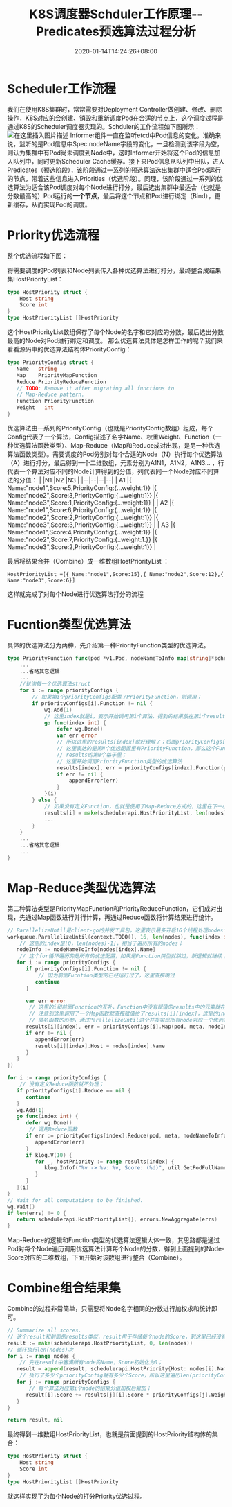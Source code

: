 ﻿---
title: "K8S调度器Schduler工作原理--Predicates预选算法过程分析"
date: 2020-01-14T14:24:26+08:00
draft: false
---

# Scheduler工作流程
我们在使用K8S集群时，常常需要对Deployment Controller做创建、修改、删除操作，K8S对应的会创建、销毁和重新调度Pod在合适的节点上，这个调度过程是通过K8S的Scheduler调度器实现的。Schduler的工作流程如下图所示：
![在这里插入图片描述](https://img-blog.csdnimg.cn/20200111162951813.jpg?)
Informer组件一直在监听etcd中Pod信息的变化，准确来说，监听的是Pod信息中Spec.nodeName字段的变化，一旦检测到该字段为空，则认为集群中有Pod尚未调度到Node中，这时Informer开始将这个Pod的信息加入队列中，同时更新Scheduler Cache缓存。接下来Pod信息从队列中出队，进入Predicates（预选阶段），该阶段通过一系列的预选算法选出集群中适合Pod运行的节点，带着这些信息进入Priorities（优选阶段）。同理，该阶段通过一系列的优选算法为适合该Pod调度对每个Node进行打分，最后选出集群中最适合（也就是分数最高的）Pod运行的**一个节点**，最后将这个节点和Pod进行绑定（Bind），更新缓存，从而实现Pod的调度。

# Priority优选流程
整个优选流程如下图：

将需要调度的Pod列表和Node列表传入各种优选算法进行打分，最终整合成结果集HostPriorityList：

```go
type HostPriority struct {
	Host string
	Score int
}
type HostPriorityList []HostPriority
```
这个HostPriorityList数组保存了每个Node的名字和它对应的分数，最后选出分数最高的Node对Pod进行绑定和调度。
那么优选算法具体是怎样工作的呢？我们来看看源码中的优选算法结构体PriorityConfig：

```go
type PriorityConfig struct {
   Name   string
   Map    PriorityMapFunction
   Reduce PriorityReduceFunction
   // TODO: Remove it after migrating all functions to
   // Map-Reduce pattern.
   Function PriorityFunction
   Weight   int
}
```
优选算法由一系列的PriorityConfig（也就是PriorityConfig数组）组成，每个Config代表了一个算法，Config描述了名字Name、权重Weight、Function（一种优选算法函数类型）、Map-Reduce（Map和Reduce成对出现，是另一种优选算法函数类型）。需要调度的Pod分别对每个合适的Node（N）执行每个优选算法（A）进行打分，最后得到一个二维数组，元素分别为A1N1，A1N2，A1N3... ，行代表一个算法对应不同的Node计算得到的分值，列代表同一个Node对应不同算法的分值：
|  |N1  |N2 |N3 |
|--|--|--|--|
| A1 |{ Name:"node1",Score:5,PriorityConfig:{...weight:1}}  |{ Name:"node2",Score:3,PriorityConfig:{...weight:1}}  |{ Name:"node3",Score:1,PriorityConfig:{...weight:1}}   |
| A2 |{ Name:"node1",Score:6,PriorityConfig:{...weight:1}}   |{ Name:"node2",Score:2,PriorityConfig:{...weight:1}}  |{ Name:"node3",Score:3,PriorityConfig:{...weight:1}}   |
| A3 |{ Name:"node1",Score:4,PriorityConfig:{...weight:1}}   |{ Name:"node2",Score:7,PriorityConfig:{..weight:1.}}  |{ Name:"node3",Score:2,PriorityConfig:{...weight:1}}   |

最后将结果合并（Combine）成一维数组HostPriorityList ：

```
HostPriorityList =[{ Name:"node1",Score:15},{ Name:"node2",Score:12},{ Name:"node3",Score:6}]
```
这样就完成了对每个Node进行优选算法打分的流程
# Fucntion类型优选算法
具体的优选算法分为两种，先介绍第一种PriorityFunction类型的优选算法。

```go
type PriorityFunction func(pod *v1.Pod, nodeNameToInfo map[string]*schedulercache.NodeInfo, nodes []*v1.Node) (schedulerapi.HostPriorityList, error) {
	...
	...省略其它逻辑
	...
	//轮询每一个优选算法struct
	for i := range priorityConfigs {
	    // 如果第i个priorityConfigs配置了PriorityFunction，则调用；
		if priorityConfigs[i].Function != nil {
			wg.Add(1)
			// 这里index就是i，表示开始调用第i个算法，得到的结果放在第i个result的结果集里
			go func(index int) {
				defer wg.Done()
				var err error
	            // 所以这里的results[index]就好理解了；后面priorityConfigs[index]的索引也是index，
	            // 这里表达的是第N个优选配置里有PriorityFunction，那么这个Function的计算结果保存在
	            // results的第N个格子里；
	            // 这里开始调用PriorityFunction类型的优选算法
				results[index], err = priorityConfigs[index].Function(pod, nodeNameToInfo, nodes)
				if err != nil {
					appendError(err)
				}
			}(i)
		} else {
	        // 如果没有定义Function，也就是使用了Map-Reduce方式的，这里在下一小节详细说明；
			results[i] = make(schedulerapi.HostPriorityList, len(nodes))
			...
		}
	}
	...
	...省略其它逻辑
	...
}
```

# Map-Reduce类型优选算法
第二种算法类型是PriorityMapFunction和PriorityReduceFunction，它们成对出现，先通过Map函数进行并行计算，再通过Reduce函数将计算结果进行统计。

```go
// ParallelizeUntil是client-go的并发工具包，这里表示最多开启16个线程处理nodes个数的任务，重点关注最后一个参数，这是一个匿名函数；
workqueue.ParallelizeUntil(context.TODO(), 16, len(nodes), func(index int) {
    // 这里的index是[0，len(nodes)-1]，相当于遍历所有的nodes；
   nodeInfo := nodeNameToInfo[nodes[index].Name]
    // 这个for循环遍历的是所有的优选配置，如果是Function类型就跳过，新逻辑就继续；
   for i := range priorityConfigs {
      if priorityConfigs[i].Function != nil {
          // 因为前面Fucntion类型的已经运行过了，这里直接跳过
         continue
      }

      var err error
       // 这里的i和前面Function的互补，Function中没有赋值的results中的元素就在这里赋值了；
       // 注意到这里调用了一个Map函数就直接赋值给了results[i][index]，这里的index是第一行这个
       // 匿名函数的形参，通过ParallelizeUntil这个并发实现所有node对应一个优选算法的分值计算；
      results[i][index], err = priorityConfigs[i].Map(pod, meta, nodeInfo)
      if err != nil {
         appendError(err)
         results[i][index].Host = nodes[index].Name
      }
   }
})

for i := range priorityConfigs {
    // 没有定义Reduce函数就不处理；
   if priorityConfigs[i].Reduce == nil {
      continue
   }
   wg.Add(1)
   go func(index int) {
      defer wg.Done()
       // 调用Reduce函数
      if err := priorityConfigs[index].Reduce(pod, meta, nodeNameToInfo, results[index]); err != nil {
         appendError(err)
      }
      if klog.V(10) {
         for _, hostPriority := range results[index] {
            klog.Infof("%v -> %v: %v, Score: (%d)", util.GetPodFullName(pod), hostPriority.Host, priorityConfigs[index].Name, hostPriority.Score)
         }
      }
   }(i)
}
// Wait for all computations to be finished.
wg.Wait()
if len(errs) != 0 {
   return schedulerapi.HostPriorityList{}, errors.NewAggregate(errs)
}
```
Map-Reduce的逻辑和Function类型的优选算法逻辑大体一致，其思路都是通过Pod对每个Node遍历调用优选算法计算每个Node的分数，得到上面提到的Node-Score对应的二维数组，下面开始对该数组进行整合（Combine）。
# Combine组合结果集
Combine的过程非常简单，只需要将Node名字相同的分数进行加权求和统计即可。

```go
// Summarize all scores.
// 这个result和前面的results类似，result用于存储每个node的Score，到这里已经没有必要区分算法了；
result := make(schedulerapi.HostPriorityList, 0, len(nodes))
// 循环执行len(nodes)次
for i := range nodes {
    // 先在result中塞满所有node的Name，Score初始化为0；
   result = append(result, schedulerapi.HostPriority{Host: nodes[i].Name, Score: 0})
    // 执行了多少个priorityConfig就有多少个Score，所以这里遍历len(priorityConfigs)次；
   for j := range priorityConfigs {
       // 每个算法对应第i个node的结果分值加权后累加；
      result[i].Score += results[j][i].Score * priorityConfigs[j].Weight
   }
}

return result, nil
```
最终得到一维数组HostPriorityList，也就是前面提到的HostPriority结构体的集合：
```go
type HostPriority struct {
	Host string
	Score int
}
type HostPriorityList []HostPriority
```
就这样实现了为每个Node的打分Priority优选过程。